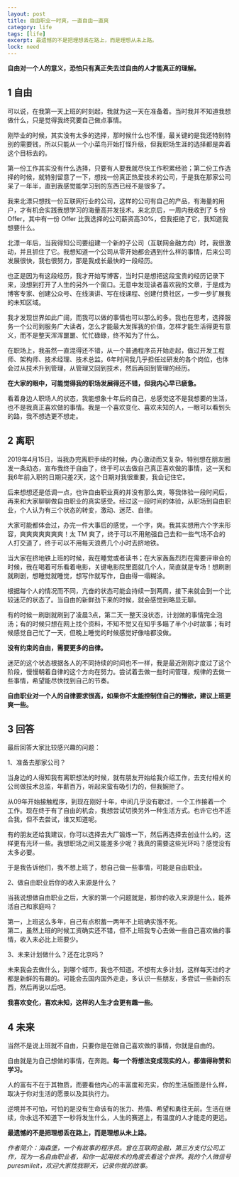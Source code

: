 ```yaml
---
layout: post
title: 自由职业一时爽，一直自由一直爽
category: life
tags: [life]
excerpt: 最遗憾的不是把理想丢在路上，而是理想从未上路。
lock: need
---
```


**自由对一个人的意义，恐怕只有真正失去过自由的人才能真正的理解。**

## 1 自由

可以说，在我第一天上班的时刻起，我就为这一天在准备着。当时我并不知道我想做什么，只是觉得我终究要自己做点事情。

刚毕业的时候，其实没有太多的选择，那时候什么也不懂，最关键的是我还特别特别的需要钱，所以只能从一个小菜鸟开始打怪升级，但我职场生涯的选择都是奔着这个目标去的。

第一份工作其实没有什么选择，只要有人要我就尽快工作积累经验；第二份工作选择的时候，就特别留意了一下，想找一份真正热爱技术的公司，于是我在那家公司呆了一年半，直到我感觉能学习到的东西已经不是很多了。

我来北漂只想找一份互联网行业的公司，这样的公司有自己的产品，有海量的用户，才有机会实践我想学习的海量高并发技术。来北京后，一周内我收到了 5 份 Offer，其中有一份 Offer 比我选择的公司薪资高30%，但我拒绝了它，我知道我想要什么。

北漂一年后，当我得知公司要组建一个新的子公司（互联网金融方向）时，我很激动，并且抓住了它。我想知道一个公司从零开始都会遇到什么样的事情，后来公司发展很快，我也很努力，那是我成长最快的一段经历。

也正是因为有这段经历，我才开始写博客，当时只是想把这段宝贵的经历记录下来，没想到打开了人生的另外一个窗口。无意中发现读者喜欢我的文章，于是成为博客专家、创建公众号、在线演讲、写在线课程、创建付费社区，一步一步扩展我的未知区域。

我才发现世界如此广阔，而我可以做的事情也可以那么的多。我也在思考，选择服务一个公司到服务广大读者，怎么才能最大发挥我的价值，怎样才能生活得更有意义，而不是整天浑浑噩噩、忙忙碌碌，终不知为了什么。

在职场上，我虽然一直混得还不错，从一个普通程序员开始走起，做过开发工程师、架构师、技术经理、技术总监。6年时间我几乎担任过研发的各个岗位，也体会过从技术升到管理，从管理又回到技术，然后再回到管理的经历。

**在大家的眼中，可能觉得我的职场发展得还不错，但我内心早已疲惫。**

看着身边人职场人的状态，我能想象十年后的自己，总感觉这不是我想要的生活，也不是我真正喜欢做的事情。我是一个喜欢变化、喜欢未知的人，一眼可以看到头的路，我不想选更不想走。

## 2 离职

2019年4月15日，当我办完离职手续的时候，内心激动而又复杂。特别想在朋友圈发一条动态，宣布我终于自由了，终于可以去做自己真正喜欢做的事情，这一天和我6年前入职的日期只差2天，这个日期对我很重要，我会记住它。

后来想想还是低调一点，也许自由职业真的并没有那么爽，等我体验一段时间后，再来和大家聊聊做自由职业的真实感受。经过这一段时间的体验，从职场到自由职业，个人认为有三个状态的转变，激动、迷茫、自律。

大家可能都体会过，办完一件大事后的感觉，一个字，爽。我其实想用六个字来形容，爽爽爽爽爽爽爽！太 TM 爽了，终于可以不用勉强自己去和一些气场不合的人打交道了，终于可以不用每天浪费几个小时去挤地铁。

当大家在挤地铁上班的时候，我在睡觉或者读书；在大家轰轰烈烈在需要评审会的时候，我在喝着可乐看着电影，关键电影院里面就几个人，简直就是专场！想刷剧就刷剧，想睡觉就睡觉，想写作就写作，自由得一塌糊涂。

根据每个人的情况而不同，亢奋的状态可能会持续一到两周，接下来就会到一个比较迷茫的状态了。当自由的新鲜劲下来的时候，就会感觉到略显无聊。

有的时候一刷剧就刷到了凌晨3点，第二天一整天没状态，计划做的事情完全泡汤；有的时候只想在网上找个资料，不知不觉又在知乎多瞄了半个小时故事；有时候感觉自己忙了一天，但晚上睡觉的时候感觉好像啥都没做。

**没有约束的自由，需要更多的自律。**

迷茫的这个状态根据各人的不同持续的时间也不一样，我是最近刚刚才度过了这个阶段，慢慢朝着自律的这个方向在努力。尝试着去做一些时间管理，规律的去做一些事情，希望能尽快找到自己的节奏。

**自由职业对一个人的自律要求很高，如果你不太能控制住自己的懒欲，建议上班更爽一些。**

## 3 回答

最后回答大家比较感兴趣的问题：

1、准备去那家公司？

当身边的人得知我有离职想法的时候，就有朋友开始给我介绍工作，去支付相关的公司做技术总监，年薪百万，听起来蛮有吸引力的，但我婉拒了。

从09年开始接触程序，到现在刚好十年，中间几乎没有歇过，一个工作接着一个工作。现在终于有了自由的机会，我想尝试切换另外一种生活方式。也许它也不适合我，但不去尝试，谁又知道呢。

有的朋友还给我建议，你可以选择去大厂锻炼一下，然后再选择去创业什么的，这样更有光环一些。我想职场之间又能差多少呢？我真的需要这些光环吗？感觉没有太多必要。

于是我告诉他们，我不想上班了，想自己做一些事情，可能是自由职业。

2、做自由职业后你的收入来源是什么？

当我说想做自由职业之后，大家的第一个问题就是，那你的收入来源是什么，能养活自己和家庭吗？

第一，上班这么多年，自己有点积蓄一两年不上班确实饿不死。  
第二，虽然上班的时候工资确实还不错，但不上班我专心去做一些自己喜欢做的事情，收入未必比上班要少。

3、未来计划做什么？还在北京吗？

未来我会去做什么，到哪个城市，我也不知道。不想有太多计划，这样每天过的才都是新鲜的有趣的。可能会去国内国外走走，多认识一些朋友，多尝试一些新的东西，然后再说以后吧。

**我喜欢变化，喜欢未知，这样的人生才会更有趣一些。**


## 4 未来

当然不是说上班就不自由，只要你是在做自己喜欢做的事情，你就是自由的。

自由就是为自己想做的事情，在奔跑。**每一个将想法变成现实的人，都值得称赞和学习。**

人的富有不在于其物质，而要看他内心的丰富度和充实，你的生活版图是什么样，取决于你对生活的愿景以及其执行力。


逆境并不可怕，可怕的是没有生命该有的张力、热情、希望和勇往无前。生活在继续，你永远不知道下一秒将发生什么，人生的赛道上，有温度的人才能走的更远。


**最遗憾的不是把理想丢在路上，而是理想从未上路。**


*作者简介：海森堡，一个有故事的程序员。曾在互联网金融，第三方支付公司工作，现为一名自由职业者，和你一起用技术的角度去看这个世界。我的个人微信号 puresmileit，欢迎大家找我聊天，记录你我的故事。*